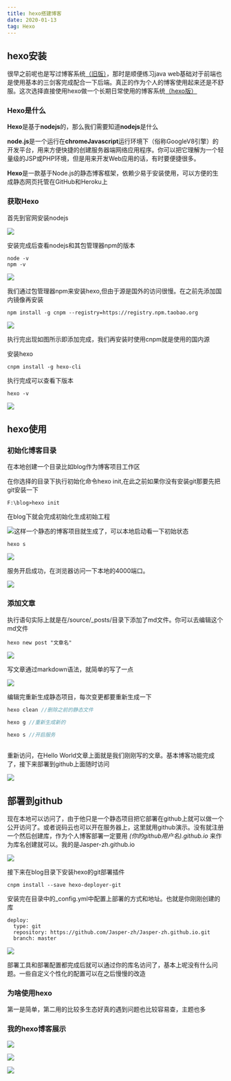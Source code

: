 ```yaml
---
title: hexo搭建博客
date: 2020-01-13
tag: Hexo
---
```




## hexo安装

很早之前呢也是写过博客系统[（旧版）](www.yournotes.cn)，那时是顺便练习java web基础对于前端也是使用基本的三剑客完成配合一下后端。真正的作为个人的博客使用起来还是不舒服。这次选择直接使用hexo做一个长期日常使<!--more-->用的博客系统[（hexo版）](Jasper-zh.github.io)

### Hexo是什么

**Hexo**是基于**nodejs**的，那么我们需要知道**nodejs**是什么

**node.js**是一个运行在**chromeJavascript**运行环境下（俗称GoogleV8引擎）的开发平台，用来方便快捷的创建服务器端网络应用程序。你可以把它理解为一个轻量级的JSP或PHP环境，但是用来开发Web应用的话，有时要便捷很多。

**Hexo**是一款基于Node.js的静态博客框架，依赖少易于安装使用，可以方便的生成静态网页托管在GitHub和Heroku上

### 获取Hexo

首先到官网安装nodejs

![](https://gitee.com/Jasper-zh/blogImage/raw/master/hexo搭建博客/01.png)

安装完成后查看nodejs和其包管理器npm的版本

```shell
node -v
npm -v
```

![](https://gitee.com/Jasper-zh/blogImage/raw/master/hexo搭建博客/02.png)

我们通过包管理器npm来安装hexo,但由于源是国外的访问很慢。在之前先添加国内镜像再安装

```shell
npm install -g cnpm --registry=https://registry.npm.taobao.org
```

![](https://gitee.com/Jasper-zh/blogImage/raw/master/hexo搭建博客/03.png)

执行完出现如图所示即添加完成，我们再安装时使用cnpm就是使用的国内源

安装hexo

```shell
cnpm install -g hexo-cli
```

执行完成可以查看下版本

```shell
hexo -v
```

![](https://gitee.com/Jasper-zh/blogImage/raw/master/hexo搭建博客/04.png)



## hexo使用

### 初始化博客目录

在本地创建一个目录比如blog作为博客项目工作区

在你选择的目录下执行初始化命令hexo init,在此之前如果你没有安装git那要先把git安装一下

```shell
F:\blog>hexo init
```

在blog下就会完成初始化生成初始工程

![](https://gitee.com/Jasper-zh/blogImage/raw/master/hexo搭建博客/05.png)这样一个静态的博客项目就生成了，可以本地启动看一下初始状态

```
hexo s
```

![](https://gitee.com/Jasper-zh/blogImage/raw/master/hexo搭建博客/06.png)

服务开启成功，在浏览器访问一下本地的4000端口。

![](https://gitee.com/Jasper-zh/blogImage/raw/master/hexo搭建博客/07.png)



### 添加文章

执行语句实际上就是在/source/_posts/目录下添加了md文件。你可以去编辑这个md文件

```
hexo new post "文章名"
```

![](https://gitee.com/Jasper-zh/blogImage/raw/master/hexo搭建博客/09.png)

写文章通过markdown语法，就简单的写了一点

![](https://gitee.com/Jasper-zh/blogImage/raw/master/hexo搭建博客/10.png)

编辑完重新生成静态项目，每次变更都要重新生成一下

```java
hexo clean //删除之前的静态文件

hexo g //重新生成新的
    
hexo s //开启服务
    
```

重新访问，在Hello World文章上面就是我们刚刚写的文章。基本博客功能完成了，接下来部署到github上面随时访问

![](https://gitee.com/Jasper-zh/blogImage/raw/master/hexo搭建博客/11.png)





## 部署到github

现在本地可以访问了，由于他只是一个静态项目把它部署在github上就可以做一个公开访问了。或者说码云也可以开在服务器上，这里就用github演示。没有就注册一个然后创建库，作为个人博客部署一定要用  *(你的github用户名).github.io*  来作为库名创建就可以。我的是Jasper-zh.github.io

![](https://gitee.com/Jasper-zh/blogImage/raw/master/hexo搭建博客/12.png)

接下来在blog目录下安装hexo的git部署插件

```shell
cnpm install --save hexo-deployer-git
```

安装完在目录中的_config.yml中配置上部署的方式和地址。也就是你刚刚创建的库

```shell
deploy:
  type: git
  repository: https://github.com/Jasper-zh/Jasper-zh.github.io.git
  branch: master
```

![](https://gitee.com/Jasper-zh/blogImage/raw/master/hexo搭建博客/13.png)

部署工具和部署配置都完成后就可以通过你的库名访问了，基本上呢没有什么问题。一些自定义个性化的配置可以在之后慢慢的改造



### 为啥使用hexo

第一是简单，第二用的比较多生态好真的遇到问题也比较容易查，主题也多



### 我的hexo博客展示

![](https://gitee.com/Jasper-zh/blogImage/raw/master/hexo搭建博客/14.png)

![](https://gitee.com/Jasper-zh/blogImage/raw/master/hexo搭建博客/15.png)

![](https://gitee.com/Jasper-zh/blogImage/raw/master/hexo搭建博客/16.png)

